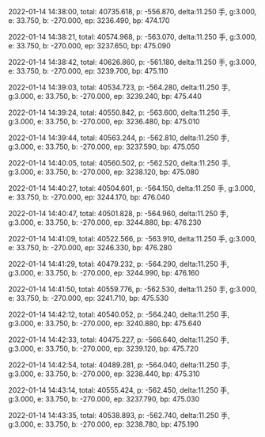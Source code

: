 2022-01-14 14:38:00, total: 40735.618, p: -556.870, delta:11.250 手, g:3.000, e: 33.750, b: -270.000, ep: 3236.490, bp: 474.170

2022-01-14 14:38:21, total: 40574.968, p: -563.070, delta:11.250 手, g:3.000, e: 33.750, b: -270.000, ep: 3237.650, bp: 475.090

2022-01-14 14:38:42, total: 40626.860, p: -561.180, delta:11.250 手, g:3.000, e: 33.750, b: -270.000, ep: 3239.700, bp: 475.110

2022-01-14 14:39:03, total: 40534.723, p: -564.280, delta:11.250 手, g:3.000, e: 33.750, b: -270.000, ep: 3239.240, bp: 475.440

2022-01-14 14:39:24, total: 40550.842, p: -563.600, delta:11.250 手, g:3.000, e: 33.750, b: -270.000, ep: 3236.480, bp: 475.010

2022-01-14 14:39:44, total: 40563.244, p: -562.810, delta:11.250 手, g:3.000, e: 33.750, b: -270.000, ep: 3237.590, bp: 475.050

2022-01-14 14:40:05, total: 40560.502, p: -562.520, delta:11.250 手, g:3.000, e: 33.750, b: -270.000, ep: 3238.120, bp: 475.080

2022-01-14 14:40:27, total: 40504.601, p: -564.150, delta:11.250 手, g:3.000, e: 33.750, b: -270.000, ep: 3244.170, bp: 476.040

2022-01-14 14:40:47, total: 40501.828, p: -564.960, delta:11.250 手, g:3.000, e: 33.750, b: -270.000, ep: 3244.880, bp: 476.230

2022-01-14 14:41:09, total: 40522.566, p: -563.910, delta:11.250 手, g:3.000, e: 33.750, b: -270.000, ep: 3246.330, bp: 476.280

2022-01-14 14:41:29, total: 40479.232, p: -564.290, delta:11.250 手, g:3.000, e: 33.750, b: -270.000, ep: 3244.990, bp: 476.160

2022-01-14 14:41:50, total: 40559.776, p: -562.530, delta:11.250 手, g:3.000, e: 33.750, b: -270.000, ep: 3241.710, bp: 475.530

2022-01-14 14:42:12, total: 40540.052, p: -564.240, delta:11.250 手, g:3.000, e: 33.750, b: -270.000, ep: 3240.880, bp: 475.640

2022-01-14 14:42:33, total: 40475.227, p: -566.640, delta:11.250 手, g:3.000, e: 33.750, b: -270.000, ep: 3239.120, bp: 475.720

2022-01-14 14:42:54, total: 40489.281, p: -564.040, delta:11.250 手, g:3.000, e: 33.750, b: -270.000, ep: 3238.440, bp: 475.310

2022-01-14 14:43:14, total: 40555.424, p: -562.450, delta:11.250 手, g:3.000, e: 33.750, b: -270.000, ep: 3237.790, bp: 475.030

2022-01-14 14:43:35, total: 40538.893, p: -562.740, delta:11.250 手, g:3.000, e: 33.750, b: -270.000, ep: 3238.780, bp: 475.190
